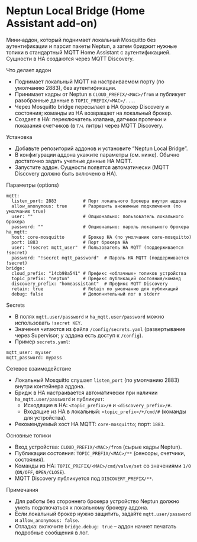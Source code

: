 # Neptun Local Bridge (Home Assistant add-on)

Мини‑аддон, который поднимает локальный Mosquitto без аутентификации и парсит пакеты Neptun, а затем бриджит нужные топики в стандартный MQTT Home Assistant с аутентификацией. Сущности в HA создаются через MQTT Discovery.

Что делает аддон
- Поднимает локальный MQTT на настраиваемом порту (по умолчанию 2883), без аутентификации.
- Принимает кадры от Neptun в `CLOUD_PREFIX/<MAC>/from` и публикует разобранные данные в `TOPIC_PREFIX/<MAC>/...`.
- Через Mosquitto bridge пересылает в HA брокер Discovery и состояния; команды из HA возвращает на локальный брокер.
- Создает в HA: переключатель клапана, датчики протечки и показания счетчиков (в т.ч. литры) через MQTT Discovery.

Установка
- Добавьте репозиторий аддонов и установите “Neptun Local Bridge”.
- В конфигурации аддона укажите параметры (см. ниже). Обычно достаточно задать учетные данные HA MQTT.
- Запустите аддон. Сущности появятся автоматически (MQTT Discovery должно быть включено в HA).

Параметры (options)
```
mqtt:
  listen_port: 2883          # Порт локального брокера внутри аддона
  allow_anonymous: true      # Разрешить анонимные подключения (по умолчанию true)
  user: ""                   # Опционально: пользователь локального брокера
  password: ""               # Опционально: пароль локального брокера
ha_mqtt:
  host: core-mosquitto       # Брокер HA (по умолчанию core-mosquitto)
  port: 1883                 # Порт брокера HA
  user: "!secret mqtt_user"  # Пользователь HA MQTT (поддерживается !secret)
  password: "!secret mqtt_password"  # Пароль HA MQTT (поддерживается !secret)
bridge:
  cloud_prefix: "14cb98a541" # Префикс «облачных» топиков устройства
  topic_prefix: "neptun"     # Префикс публикаций состояния/команд
  discovery_prefix: "homeassistant"  # Префикс MQTT Discovery
  retain: true               # Retain по умолчанию для публикаций
  debug: false               # Дополнительный лог в stderr
```

Secrets
- В полях `mqtt.user/password` и `ha_mqtt.user/password` можно использовать `!secret KEY`.
- Значения читаются из файла `/config/secrets.yaml` (развертывание через Supervisor; у аддона есть доступ к `/config`).
- Пример `secrets.yaml`:
```
mqtt_user: myuser
mqtt_password: mypass
```

Сетевое взаимодействие
- Локальный Mosquitto слушает `listen_port` (по умолчанию 2883) внутри контейнера аддона.
- Бридж в HA настраивается автоматически при наличии `ha_mqtt.user/password` и публикует:
  - Исходящие в HA: `<topic_prefix>/#` и `<discovery_prefix>/#`.
  - Входящие из HA в локальный: `<topic_prefix>/+/cmd/#` (команды для устройства).
- Рекомендуемый хост HA MQTT: `core-mosquitto`; порт: `1883`.

Основные топики
- Вход устройства: `CLOUD_PREFIX/<MAC>/from` (сырые кадры Neptun).
- Публикации состояния: `TOPIC_PREFIX/<MAC>/**` (сенсоры, счетчики, состояния).
- Команды из HA: `TOPIC_PREFIX/<MAC>/cmd/valve/set` со значениями `1/0` (`ON/OFF`, `OPEN/CLOSE`).
- MQTT Discovery публикуется под `DISCOVERY_PREFIX/**`.

Примечания
- Для работы без стороннего брокера устройство Neptun должно уметь подключаться к локальному брокеру аддона.
- Если локальный брокер нужно защитить, задайте `mqtt.user/password` и `allow_anonymous: false`.
- Отладка: включите `bridge.debug: true` – аддон начнет печатать подробные сообщения в лог.

